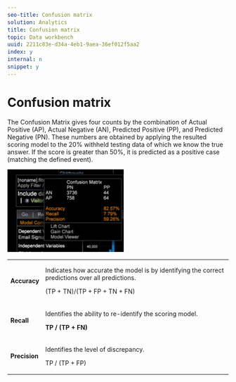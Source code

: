 ```yaml
---
seo-title: Confusion matrix
solution: Analytics
title: Confusion matrix
topic: Data workbench
uuid: 2211c83e-d34a-4eb1-9aea-36ef012f5aa2
index: y
internal: n
snippet: y
---
```


# Confusion matrix

The Confusion Matrix gives four counts by the combination of Actual Positive (AP), Actual Negative (AN), Predicted Positive (PP), and Predicted Negative (PN). These numbers are obtained by applying the resulted scoring model to the 20% withheld testing data of which we know the true answer. If the score is greater than 50%, it is predicted as a positive case (matching the defined event).

![](assets/propensity_lift_gain_1.png)

<table id="table_154BDD6D294C4ED1B8C15EC33B74B199"> 
 <tbody> 
  <tr> 
   <td colname="col1"> <p><b> Accuracy</b> </p> </td> 
   <td colname="col2"> <p>Indicates how accurate the model is by identifying the correct predictions over all predictions. </p> <p>(TP + TN)/(TP + FP + TN + FN) </p> </td> 
  </tr> 
  <tr> 
   <td colname="col1"> <p><b> Recall</b> </p> </td> 
   <td colname="col2"> <p>Identifies the ability to re-identify the scoring model. </p> <p><b>TP / (TP + FN)</b> </p> </td> 
  </tr> 
  <tr> 
   <td colname="col1"> <p><b> Precision</b> </p> </td> 
   <td colname="col2"> <p>Identifies the level of discrepancy. </p> <p>TP / (TP + FP) </p> </td> 
  </tr> 
 </tbody> 
</table>

